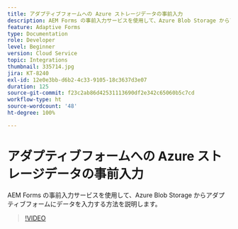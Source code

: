 ```yaml
---
title: アダプティブフォームへの Azure ストレージデータの事前入力
description: AEM Forms の事前入力サービスを使用して、Azure Blob Storage からアダプティブフォームにデータを入力する方法を説明します。
feature: Adaptive Forms
type: Documentation
role: Developer
level: Beginner
version: Cloud Service
topic: Integrations
thumbnail: 335714.jpg
jira: KT-8240
exl-id: 12e0e3bb-d6b2-4c33-9105-18c3637d3e07
duration: 125
source-git-commit: f23c2ab86d42531113690df2e342c65060b5c7cd
workflow-type: ht
source-wordcount: '48'
ht-degree: 100%

---
```


# アダプティブフォームへの Azure ストレージデータの事前入力

AEM Forms の事前入力サービスを使用して、Azure Blob Storage からアダプティブフォームにデータを入力する方法を説明します。

>[!VIDEO](https://video.tv.adobe.com/v/335714?quality=12&learn=on)
